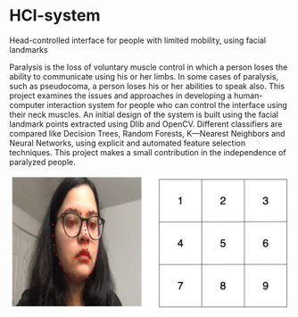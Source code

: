 # HCI-system
Head-controlled interface for people with limited mobility, using facial landmarks

Paralysis is the loss of voluntary muscle control in which a person loses the ability to communicate using his or her limbs.
In some cases of paralysis, such as pseudocoma, a person loses his or her abilities to speak also. This project examines the issues and
approaches in developing a human-computer interaction system for people who can control the interface using their neck muscles.
An initial design of the system is built using the facial landmark points extracted using Dlib and OpenCV. Different classifiers
are compared like Decision Trees, Random Forests, K—Nearest Neighbors and Neural Networks, using explicit and automated feature
selection techniques. This project makes a small contribution in the independence of paralyzed people.

![](/images/user_looking_at_grid.png)
